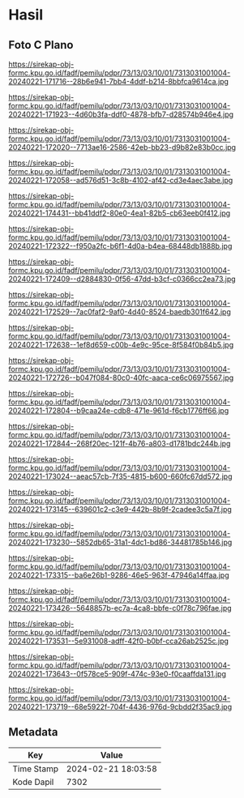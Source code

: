 # Hasil

## Foto C Plano

https://sirekap-obj-formc.kpu.go.id/fadf/pemilu/pdpr/73/13/03/10/01/7313031001004-20240221-171716--28b6e941-7bb4-4ddf-b214-8bbfca9614ca.jpg

https://sirekap-obj-formc.kpu.go.id/fadf/pemilu/pdpr/73/13/03/10/01/7313031001004-20240221-171923--4d60b3fa-ddf0-4878-bfb7-d28574b946e4.jpg

https://sirekap-obj-formc.kpu.go.id/fadf/pemilu/pdpr/73/13/03/10/01/7313031001004-20240221-172020--7713ae16-2586-42eb-bb23-d9b82e83b0cc.jpg

https://sirekap-obj-formc.kpu.go.id/fadf/pemilu/pdpr/73/13/03/10/01/7313031001004-20240221-172058--ad576d51-3c8b-4102-af42-cd3e4aec3abe.jpg

https://sirekap-obj-formc.kpu.go.id/fadf/pemilu/pdpr/73/13/03/10/01/7313031001004-20240221-174431--bb41ddf2-80e0-4ea1-82b5-cb63eeb0f412.jpg

https://sirekap-obj-formc.kpu.go.id/fadf/pemilu/pdpr/73/13/03/10/01/7313031001004-20240221-172322--f950a2fc-b6f1-4d0a-b4ea-68448db1888b.jpg

https://sirekap-obj-formc.kpu.go.id/fadf/pemilu/pdpr/73/13/03/10/01/7313031001004-20240221-172409--d2884830-0f56-47dd-b3cf-c0366cc2ea73.jpg

https://sirekap-obj-formc.kpu.go.id/fadf/pemilu/pdpr/73/13/03/10/01/7313031001004-20240221-172529--7ac0faf2-9af0-4d40-8524-baedb301f642.jpg

https://sirekap-obj-formc.kpu.go.id/fadf/pemilu/pdpr/73/13/03/10/01/7313031001004-20240221-172638--1ef8d659-c00b-4e9c-95ce-8f584f0b84b5.jpg

https://sirekap-obj-formc.kpu.go.id/fadf/pemilu/pdpr/73/13/03/10/01/7313031001004-20240221-172726--b047f084-80c0-40fc-aaca-ce6c06975567.jpg

https://sirekap-obj-formc.kpu.go.id/fadf/pemilu/pdpr/73/13/03/10/01/7313031001004-20240221-172804--b9caa24e-cdb8-471e-961d-f6cb1776ff66.jpg

https://sirekap-obj-formc.kpu.go.id/fadf/pemilu/pdpr/73/13/03/10/01/7313031001004-20240221-172844--268f20ec-121f-4b76-a803-d1781bdc244b.jpg

https://sirekap-obj-formc.kpu.go.id/fadf/pemilu/pdpr/73/13/03/10/01/7313031001004-20240221-173024--aeac57cb-7f35-4815-b600-660fc67dd572.jpg

https://sirekap-obj-formc.kpu.go.id/fadf/pemilu/pdpr/73/13/03/10/01/7313031001004-20240221-173145--639601c2-c3e9-442b-8b9f-2cadee3c5a7f.jpg

https://sirekap-obj-formc.kpu.go.id/fadf/pemilu/pdpr/73/13/03/10/01/7313031001004-20240221-173230--5852db65-31a1-4dc1-bd86-34481785b146.jpg

https://sirekap-obj-formc.kpu.go.id/fadf/pemilu/pdpr/73/13/03/10/01/7313031001004-20240221-173315--ba6e26b1-9286-46e5-963f-47946a14ffaa.jpg

https://sirekap-obj-formc.kpu.go.id/fadf/pemilu/pdpr/73/13/03/10/01/7313031001004-20240221-173426--5648857b-ec7a-4ca8-bbfe-c0f78c796fae.jpg

https://sirekap-obj-formc.kpu.go.id/fadf/pemilu/pdpr/73/13/03/10/01/7313031001004-20240221-173531--5e931008-adff-42f0-b0bf-cca26ab2525c.jpg

https://sirekap-obj-formc.kpu.go.id/fadf/pemilu/pdpr/73/13/03/10/01/7313031001004-20240221-173643--0f578ce5-909f-474c-93e0-f0caaffda131.jpg

https://sirekap-obj-formc.kpu.go.id/fadf/pemilu/pdpr/73/13/03/10/01/7313031001004-20240221-173719--68e5922f-704f-4436-976d-9cbdd2f35ac9.jpg


## Metadata

| Key        | Value               |
| ---------- | ------------------- |
| Time Stamp | 2024-02-21 18:03:58 |
| Kode Dapil | 7302                |



